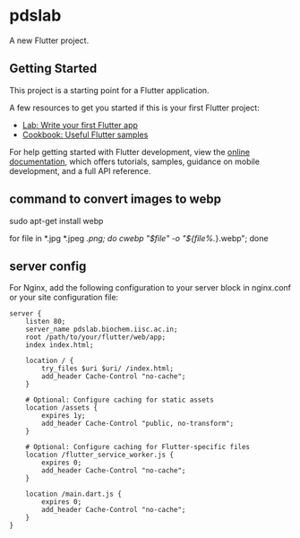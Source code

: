 # pdslab

A new Flutter project.

## Getting Started

This project is a starting point for a Flutter application.

A few resources to get you started if this is your first Flutter project:

- [Lab: Write your first Flutter app](https://docs.flutter.dev/get-started/codelab)
- [Cookbook: Useful Flutter samples](https://docs.flutter.dev/cookbook)

For help getting started with Flutter development, view the
[online documentation](https://docs.flutter.dev/), which offers tutorials,
samples, guidance on mobile development, and a full API reference.

## command to convert images to webp
sudo apt-get install webp

for file in *.jpg *.jpeg *.png; do cwebp "$file" -o "${file%.*}.webp"; done

## server config 
For Nginx, add the following configuration to your server block in nginx.conf or your site configuration file:

```nginx
server {
    listen 80;
    server_name pdslab.biochem.iisc.ac.in;
    root /path/to/your/flutter/web/app;
    index index.html;

    location / {
        try_files $uri $uri/ /index.html;
        add_header Cache-Control "no-cache";
    }

    # Optional: Configure caching for static assets
    location /assets {
        expires 1y;
        add_header Cache-Control "public, no-transform";
    }

    # Optional: Configure caching for Flutter-specific files
    location /flutter_service_worker.js {
        expires 0;
        add_header Cache-Control "no-cache";
    }

    location /main.dart.js {
        expires 0;
        add_header Cache-Control "no-cache";
    }
}
